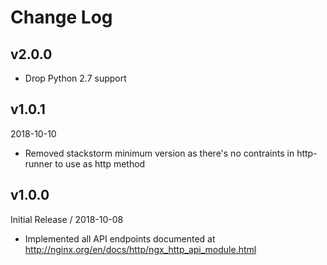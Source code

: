 # Change Log

## v2.0.0

* Drop Python 2.7 support

## v1.0.1

2018-10-10
 * Removed stackstorm minimum version as there's no contraints in http-runner to use as http method
 
## v1.0.0

Initial Release / 2018-10-08
 * Implemented all API endpoints documented at http://nginx.org/en/docs/http/ngx_http_api_module.html 
